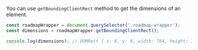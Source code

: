 You can use `getBoundingClientRect` method to get the dimensions of an element.

```js
const roadmapWrapper = document.querySelector('.roadmap-wrapper');
const dimensions = roadmapWrapper.getBoundingClientRect();

console.log(dimensions); // DOMRect { x: 8, y: 8, width: 784, height: 784, top: 8, right: 792, bottom: 792, left: 8 }
```
